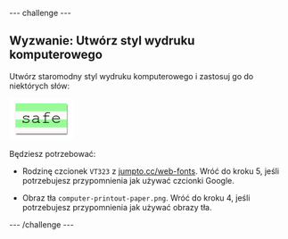 \--- challenge \---

## Wyzwanie: Utwórz styl wydruku komputerowego

Utwórz staromodny styl wydruku komputerowego i zastosuj go do niektórych słów:

![zrzut ekranu](images/letter-fonts-printout.png)

Będziesz potrzebować:

+ Rodzinę czcionek `VT323` z <a href="http://jumpto.cc/web-fonts" target="_blank">jumpto.cc/web-fonts</a>. Wróć do kroku 5, jeśli potrzebujesz przypomnienia jak używać czcionki Google.

+ Obraz tła `computer-printout-paper.png`. Wróć do kroku 4, jeśli potrzebujesz przypomnienia jak używać obrazy tła.

\--- /challenge \---